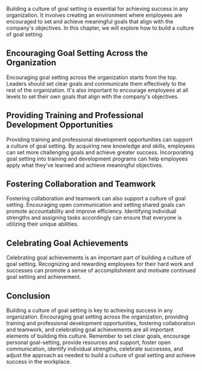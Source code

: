 
Building a culture of goal setting is essential for achieving success in any organization. It involves creating an environment where employees are encouraged to set and achieve meaningful goals that align with the company's objectives. In this chapter, we will explore how to build a culture of goal setting.

Encouraging Goal Setting Across the Organization
------------------------------------------------

Encouraging goal setting across the organization starts from the top. Leaders should set clear goals and communicate them effectively to the rest of the organization. It's also important to encourage employees at all levels to set their own goals that align with the company's objectives.

Providing Training and Professional Development Opportunities
-------------------------------------------------------------

Providing training and professional development opportunities can support a culture of goal setting. By acquiring new knowledge and skills, employees can set more challenging goals and achieve greater success. Incorporating goal setting into training and development programs can help employees apply what they've learned and achieve meaningful objectives.

Fostering Collaboration and Teamwork
------------------------------------

Fostering collaboration and teamwork can also support a culture of goal setting. Encouraging open communication and setting shared goals can promote accountability and improve efficiency. Identifying individual strengths and assigning tasks accordingly can ensure that everyone is utilizing their unique abilities.

Celebrating Goal Achievements
-----------------------------

Celebrating goal achievements is an important part of building a culture of goal setting. Recognizing and rewarding employees for their hard work and successes can promote a sense of accomplishment and motivate continued goal setting and achievement.

Conclusion
----------

Building a culture of goal setting is key to achieving success in any organization. Encouraging goal setting across the organization, providing training and professional development opportunities, fostering collaboration and teamwork, and celebrating goal achievements are all important elements of building this culture. Remember to set clear goals, encourage personal goal-setting, provide resources and support, foster open communication, identify individual strengths, celebrate successes, and adjust the approach as needed to build a culture of goal setting and achieve success in the workplace.
